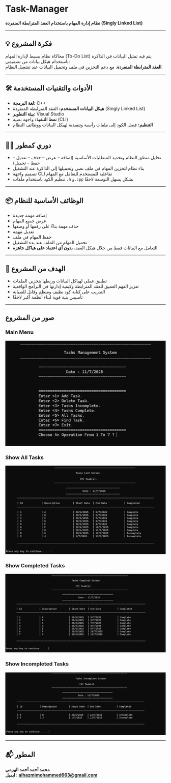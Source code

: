 # Task-Manager
**نظام إدارة المهام باستخدام العقد المترابطة المنفردة (Singly Linked List)**

---

## 💡 فكرة المشروع  
محاكاة نظام بسيط لإدارة المهام (To-Do List) يتم فيه تمثيل البيانات في الذاكرة باستخدام هيكل بيانات من تصميمي:  
**العقد المترابطة المنفردة**، مع دعم التخزين في ملف وتحميل البيانات عند تشغيل النظام.

---

## 🛠 الأدوات والتقنيات المستخدمة  
- **لغة البرمجة:** C++  
- **هيكل البيانات المستخدم:** العقد المترابطة المنفردة (Singly Linked List)  
- **بيئة التطوير:** Visual Studio  
- **نمط التنفيذ:** واجهة نصية (CLI)  
- **التنظيم:** فصل الكود إلى ملفات رأسية وتنفيذية لهيكل البيانات ووظائف النظام

---

## 🧑‍💻 دوري كمطور  
- تحليل منطق النظام وتحديد المتطلبات الأساسية (إضافة – عرض – حذف – تعديل - حفظ – تحميل)   
- بناء نظام لتخزين المهام في ملف نصي وتحميلها إلى الذاكرة عند التشغيل  
- تصميم واجهة CLI تفاعلية للمستخدم للتعامل مع المهام  
- تنظيم الكود باستخدام ملفات `.h` و`.cpp` بشكل يسهل التوسعة لاحقًا

---

## 📦 الوظائف الأساسية للنظام  
- إضافة مهمة جديدة  
- عرض جميع المهام  
- حذف مهمة بناءً على رقمها أو وصفها  
- تعديل مهمة  
- حفظ المهام في ملف  
- تحميل المهام من الملف عند بدء التشغيل  
- التعامل مع البيانات فقط من خلال هيكل العقد، **بدون أي اعتماد على هياكل جاهزة**

---

## 🎯 الهدف من المشروع  
- تطبيق عملي لهياكل البيانات وربطها بتخزين الملفات  
- تعزيز الفهم العميق للعقد المترابطة وكيفية إدارتها في البرامج الواقعية  
- التدريب على كتابة كود نظيف ومنظم وقابل للصيانة  
- تأسيس بنية قوية لبناء أنظمة أكبر لاحقًا

---

## صور من المشروع 
### Main Menu
![Menu](screenshots/MainMenu.png)

### Show All Tasks
![Tasks](screenshots/AllTasks.png)

### Show Completed Tasks
![TasksCompleted](screenshots/TasksComplete.png)

### Show Incompleted Tasks
![Incompleted](screenshots/TasksIncomplete.png)

---
## 📬 المطور

**محمد أحمد أحمد الهزمي**  
**ايميل : alhazmimohammed663@gmail.com**
